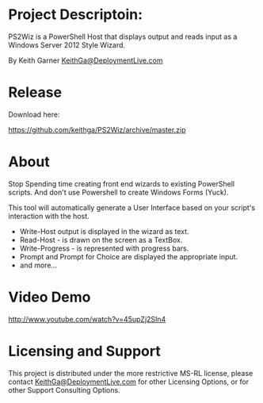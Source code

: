 # Project Descriptoin: 

PS2Wiz is a PowerShell Host that displays output and reads input as a Windows Server 2012 Style Wizard. 

By Keith Garner KeithGa@DeploymentLive.com

# Release

Download here:

https://github.com/keithga/PS2Wiz/archive/master.zip


# About
Stop Spending time creating front end wizards to existing PowerShell scripts. 
And don't use Powershell to create Windows Forms (Yuck). 

This tool will automatically generate a User Interface based on your script's interaction with the host. 
* Write-Host output is displayed in the wizard as text.
* Read-Host - is drawn on the screen as a TextBox. 
* Write-Progress - is represented with progress bars.
* Prompt and Prompt for Choice are displayed the appropriate input.
* and more...

# Video Demo

http://www.youtube.com/watch?v=45upZj2SIn4


# Licensing and Support
This project is distributed under the more restrictive MS-RL license, please contact KeithGa@DeploymentLive.com for other Licensing Options, or for other Support Consulting Options.
